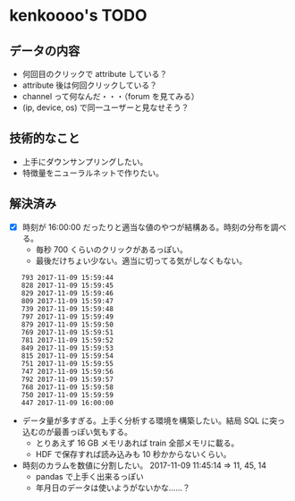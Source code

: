 # kenkoooo's TODO

## データの内容
- 何回目のクリックで attribute している？
- attribute 後は何回クリックしている？
- channel って何なんだ・・・（forum を見てみる）
- (ip, device, os) で同一ユーザーと見なせそう？

## 技術的なこと
- 上手にダウンサンプリングしたい。
- 特徴量をニューラルネットで作りたい。

## 解決済み

- [x] 時刻が 16:00:00 だったりと適当な値のやつが結構ある。時刻の分布を調べる。
  - 毎秒 700 くらいのクリックがあるっぽい。
  - 最後だけちょい少ない。適当に切ってる気がしなくもない。
 ```
    793 2017-11-09 15:59:44
    828 2017-11-09 15:59:45
    829 2017-11-09 15:59:46
    809 2017-11-09 15:59:47
    739 2017-11-09 15:59:48
    797 2017-11-09 15:59:49
    879 2017-11-09 15:59:50
    769 2017-11-09 15:59:51
    781 2017-11-09 15:59:52
    849 2017-11-09 15:59:53
    815 2017-11-09 15:59:54
    751 2017-11-09 15:59:55
    747 2017-11-09 15:59:56
    792 2017-11-09 15:59:57
    768 2017-11-09 15:59:58
    750 2017-11-09 15:59:59
    447 2017-11-09 16:00:00
  ```

- データ量が多すぎる。上手く分析する環境を構築したい。結局 SQL に突っ込むのが最善っぽい気もする。
  - とりあえず 16 GB メモリあれば train 全部メモリに載る。
  - HDF で保存すれば読み込みも 10 秒かからないくらい。
- 時刻のカラムを数値に分割したい。 2017-11-09 11:45:14 => 11, 45, 14
  - pandas で上手く出来るっぽい
  - 年月日のデータは使いようがないかな……？
